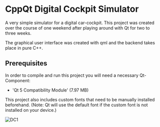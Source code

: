 # CppQt Digital Cockpit Simulator

A very simple simulator for a digital car-cockpit.
This project was created over the course of one weekend after playing around with Qt for two to three weeks.

The graphical user interface was created with qml and the backend takes place in pure C++.

## Prerequisites

In order to compile and run this project you will need a necessary Qt-Component:
- 'Qt 5 Compatibility Module' (7.97 MB)

This project also includes custom fonts that need to be manually installed beforehand.
(Note: Qt will use the default font if the custom font is not installed on your device.)

![DC1](httos://github.com/TayfunD88/CppQt_Digital_Cockpit/blob/master/img/digital_cockpit_01.PNG)


